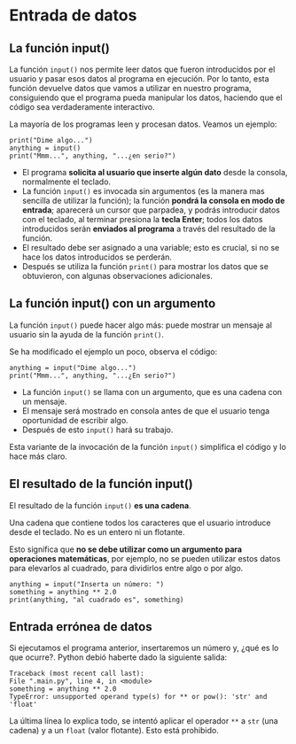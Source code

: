 # Entrada de datos

## La función input()

La función `input()` nos permite leer datos que fueron introducidos por el usuario y pasar esos datos al programa en ejecución. Por lo tanto, esta función devuelve datos que vamos a utilizar en nuestro programa, consiguiendo que el programa pueda manipular los datos, haciendo que el código sea verdaderamente interactivo.

La mayoría de los programas leen y procesan datos. Veamos un ejemplo:

```
print("Dime algo...")
anything = input()
print("Mmm...", anything, "...¿en serio?")
```

* El programa **solicita al usuario que inserte algún dato** desde la consola, normalmente el teclado.
* La función `input()` es invocada sin argumentos (es la manera mas sencilla de utilizar la función); la función **pondrá la consola en modo de entrada**; aparecerá un cursor que parpadea, y podrás introducir datos con el teclado, al terminar presiona la **tecla Enter**; todos los datos introducidos serán **enviados al programa** a través del resultado de la función.
* El resultado debe ser asignado a una variable; esto es crucial, si no se hace los datos introducidos se perderán.
* Después se utiliza la función `print()` para mostrar los datos que se obtuvieron, con algunas observaciones adicionales.

## La función input() con un argumento

La función `input()` puede hacer algo más: puede mostrar un mensaje al usuario sin la ayuda de la función `print()`.

Se ha modificado el ejemplo un poco, observa el código:

```
anything = input("Dime algo...")
print("Mmm...", anything, "...¿En serio?")
```

* La función `input()` se llama con un argumento, que es una cadena con un mensaje.
* El mensaje será mostrado en consola antes de que el usuario tenga oportunidad de escribir algo.
* Después de esto `input()` hará su trabajo.

Esta variante de la invocación de la función `input()` simplifica el código y lo hace más claro.

## El resultado de la función input()

El resultado de la función `input()` **es una cadena**.

Una cadena que contiene todos los caracteres que el usuario introduce desde el teclado. No es un entero ni un flotante.

Esto significa que **no se debe utilizar como un argumento para operaciones matemáticas**, por ejemplo, no se pueden utilizar estos datos para elevarlos al cuadrado, para dividirlos entre algo o por algo.

```
anything = input("Inserta un número: ")
something = anything ** 2.0
print(anything, "al cuadrado es", something)
```

## Entrada errónea de datos

Si ejecutamos el programa anterior, insertaremos un número y, ¿qué es lo que ocurre?. Python debió haberte dado la siguiente salida:

```
Traceback (most recent call last):
File ".main.py", line 4, in <module>
something = anything ** 2.0
TypeError: unsupported operand type(s) for ** or pow(): 'str' and 'float'
```

La última línea lo explica todo, se intentó aplicar el operador `**` a `str` (una cadena) y a un `float` (valor flotante). Esto está prohibido. 

